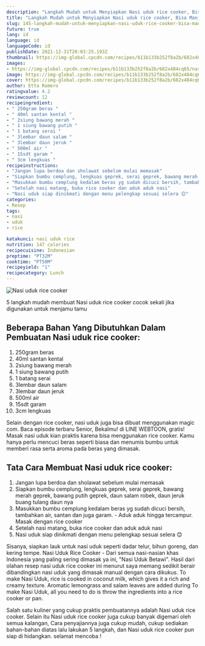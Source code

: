 ```yaml
---
description: "Langkah Mudah untuk Menyiapkan Nasi uduk rice cooker, Bisa Manjain Lidah"
title: "Langkah Mudah untuk Menyiapkan Nasi uduk rice cooker, Bisa Manjain Lidah"
slug: 145-langkah-mudah-untuk-menyiapkan-nasi-uduk-rice-cooker-bisa-manjain-lidah
future: true
lang: id
language: id
languageCode: id
publishDate: 2021-12-31T20:03:25.193Z 
thumbnail: https://img-global.cpcdn.com/recipes/b11b133b252f8a2b/682x484cq65/nasi-uduk-rice-cooker-foto-resep-utama.png
images:
- https://img-global.cpcdn.com/recipes/b11b133b252f8a2b/682x484cq65/nasi-uduk-rice-cooker-foto-resep-utama.png
image: https://img-global.cpcdn.com/recipes/b11b133b252f8a2b/682x484cq65/nasi-uduk-rice-cooker-foto-resep-utama.png
cover: https://img-global.cpcdn.com/recipes/b11b133b252f8a2b/682x484cq65/nasi-uduk-rice-cooker-foto-resep-utama.png
author: Etta Romero
ratingvalue: 4.2
reviewcount: 12
recipeingredient:
- " 250gram beras "
- " 40ml santan kental "
- " 2siung bawang merah "
- " 1 siung bawang putih "
- " 1 batang serai "
- " 3lembar daun salam "
- " 3lembar daun jeruk "
- " 500ml air "
- " 15sdt garam "
- " 3cm lengkuas "
recipeinstructions:
- "Jangan lupa berdoa dan sholawat sebelum mulai memasak"
- "Siapkan bumbu cemplung, lengkuas geprek, serai geprek, bawang merah geprek, bawang putih geprek, daun salam robek, daun jeruk buang tulang daun nya"
- "Masukkan bumbu cemplung kedalam beras yg sudah dicuci bersih, tambahkan air, santan dan juga garam. Aduk aduk hingga tercampur. Masak dengan rice cooker"
- "Setelah nasi matang, buka rice cooker dan aduk aduk nasi"
- "Nasi uduk siap dinikmati dengan menu pelengkap sesuai selera 😊"
categories:
- Resep
tags:
- nasi
- uduk
- rice

katakunci: nasi uduk rice 
nutrition: 147 calories
recipecuisine: Indonesian
preptime: "PT32M"
cooktime: "PT50M"
recipeyield: "1"
recipecategory: Lunch
---
```



![Nasi uduk rice cooker](https://img-global.cpcdn.com/recipes/b11b133b252f8a2b/682x484cq65/nasi-uduk-rice-cooker-foto-resep-utama.png)

5 langkah mudah membuat  Nasi uduk rice cooker cocok sekali jika digunakan untuk menjamu tamu

<!--inarticleads1-->

## Beberapa Bahan Yang Dibutuhkan Dalam Pembuatan Nasi uduk rice cooker:

1.  250gram beras 
1.  40ml santan kental 
1.  2siung bawang merah 
1.  1 siung bawang putih 
1.  1 batang serai 
1.  3lembar daun salam 
1.  3lembar daun jeruk 
1.  500ml air 
1.  15sdt garam 
1.  3cm lengkuas 

Selain dengan rice cooker, nasi uduk juga bisa dibuat menggunakan magic com. Baca episode terbaru Senior, Bekalmu! di LINE WEBTOON, gratis! Masak nasi uduk kian praktis karena bisa menggunakan rice cooker. Kamu hanya perlu mencuci beras seperti biasa dan menumis bumbu untuk memberi rasa serta aroma pada beras yang dimasak. 

<!--inarticleads2-->

## Tata Cara Membuat Nasi uduk rice cooker:

1. Jangan lupa berdoa dan sholawat sebelum mulai memasak
1. Siapkan bumbu cemplung, lengkuas geprek, serai geprek, bawang merah geprek, bawang putih geprek, daun salam robek, daun jeruk buang tulang daun nya
1. Masukkan bumbu cemplung kedalam beras yg sudah dicuci bersih, tambahkan air, santan dan juga garam. - Aduk aduk hingga tercampur. Masak dengan rice cooker
1. Setelah nasi matang, buka rice cooker dan aduk aduk nasi
1. Nasi uduk siap dinikmati dengan menu pelengkap sesuai selera 😊


Sisanya, siapkan lauk untuk nasi uduk seperti dadar telur, bihun goreng, dan kering tempe. Nasi Uduk Rice Cooker - Dari semua nasi-nasian khas Indonesia yang paling sering dimasak ya ini, &#34;Nasi Uduk Betawi&#34;. Hasil dari olahan resep nasi uduk rice cooker ini menurut saya memang sedikit berair dibandingkan nasi uduk yang dimasak manual dengan cara dikukus. To make Nasi Uduk, rice is cooked in coconut milk, which gives it a rich and creamy texture. Aromatic lemongrass and salam leaves are added during To make Nasi Uduk, all you need to do is throw the ingredients into a rice cooker or pan. 

Salah satu kuliner yang cukup praktis pembuatannya adalah  Nasi uduk rice cooker. Selain itu  Nasi uduk rice cooker  juga cukup banyak digemari oleh semua kalangan, Cara penyajiannya juga cukup mudah, cukup sediakan bahan-bahan diatas lalu lakukan 5 langkah, dan  Nasi uduk rice cooker  pun siap di hidangkan. selamat mencoba !
